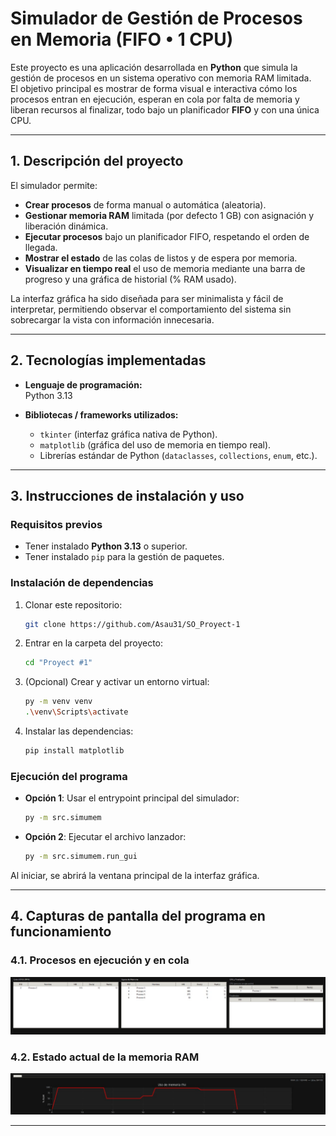 # Simulador de Gestión de Procesos en Memoria (FIFO • 1 CPU)

Este proyecto es una aplicación desarrollada en **Python** que simula la gestión de procesos en un sistema operativo con memoria RAM limitada.  
El objetivo principal es mostrar de forma visual e interactiva cómo los procesos entran en ejecución, esperan en cola por falta de memoria y liberan recursos al finalizar, todo bajo un planificador **FIFO** y con una única CPU.

---

## 1. Descripción del proyecto

El simulador permite:

- **Crear procesos** de forma manual o automática (aleatoria).
- **Gestionar memoria RAM** limitada (por defecto 1 GB) con asignación y liberación dinámica.
- **Ejecutar procesos** bajo un planificador FIFO, respetando el orden de llegada.
- **Mostrar el estado** de las colas de listos y de espera por memoria.
- **Visualizar en tiempo real** el uso de memoria mediante una barra de progreso y una gráfica de historial (% RAM usado).

La interfaz gráfica ha sido diseñada para ser minimalista y fácil de interpretar, permitiendo observar el comportamiento del sistema sin sobrecargar la vista con información innecesaria.

---

## 2. Tecnologías implementadas

- **Lenguaje de programación:**  
  Python 3.13

- **Bibliotecas / frameworks utilizados:**  
  - `tkinter` (interfaz gráfica nativa de Python).  
  - `matplotlib` (gráfica del uso de memoria en tiempo real).  
  - Librerías estándar de Python (`dataclasses`, `collections`, `enum`, etc.).

---

## 3. Instrucciones de instalación y uso

### Requisitos previos
- Tener instalado **Python 3.13** o superior.
- Tener instalado `pip` para la gestión de paquetes.

### Instalación de dependencias
1. Clonar este repositorio:
   ```bash
   git clone https://github.com/Asau31/SO_Proyect-1
   ```
2. Entrar en la carpeta del proyecto:
   ```bash
   cd "Proyect #1"
   ```
3. (Opcional) Crear y activar un entorno virtual:
   ```bash
   py -m venv venv
   .\venv\Scripts\activate
   ```
4. Instalar las dependencias:
   ```bash
   pip install matplotlib
   ```

### Ejecución del programa
- **Opción 1**: Usar el entrypoint principal del simulador:
  ```bash
  py -m src.simumem
  ```
- **Opción 2**: Ejecutar el archivo lanzador:
  ```bash
  py -m src.simumem.run_gui
  ```

Al iniciar, se abrirá la ventana principal de la interfaz gráfica.

---

## 4. Capturas de pantalla del programa en funcionamiento

### 4.1. Procesos en ejecución y en cola

![Procesos en ejecución y cola](images/imagen1.jpg)

### 4.2. Estado actual de la memoria RAM

![Estado de la memoria RAM](/images/imagen2.jpg)

---

